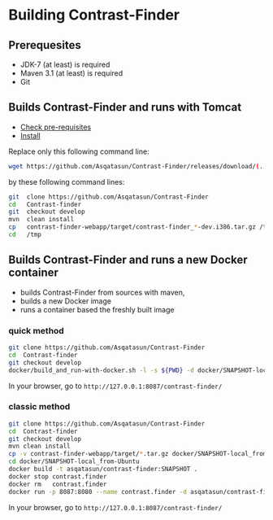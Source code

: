 # Building Contrast-Finder

## Prerequesites

* JDK-7 (at least) is required
* Maven 3.1 (at least) is required
* Git

## Builds Contrast-Finder and runs with Tomcat

* [Check pre-requisites](../../10_Install_doc/webapp_Pre-requisites.md)
* [Install](../../10_Install_doc/webapp_Installation.md)

Replace only this following command line:
```bash
wget https://github.com/Asqatasun/Contrast-Finder/releases/download/(...).i386.tar.gz
```

by these following command lines:
```bash
git  clone https://github.com/Asqatasun/Contrast-Finder
cd   Contrast-finder
git  checkout develop
mvn  clean install
cp   contrast-finder-webapp/target/contrast-finder_*-dev.i386.tar.gz /tmp
cd   /tmp
```

## Builds Contrast-Finder and runs a new Docker container

- builds Contrast-Finder from sources with maven,
- builds a new Docker image
- runs a container based the freshly built image

###  quick method
```bash
git clone https://github.com/Asqatasun/Contrast-Finder
cd  Contrast-finder
git checkout develop
docker/build_and_run-with-docker.sh -l -s ${PWD} -d docker/SNAPSHOT-local_from-Ubuntu
```

In your browser, go to
`http://127.0.0.1:8087/contrast-finder/`

###  classic method

```bash
git clone https://github.com/Asqatasun/Contrast-Finder
cd  Contrast-finder
git checkout develop
mvn clean install
cp -v contrast-finder-webapp/target/*.tar.gz docker/SNAPSHOT-local_from-Ubuntu
cd docker/SNAPSHOT-local_from-Ubuntu 
docker build -t asqatasun/contrast-finder:SNAPSHOT . 
docker stop contrast.finder 
docker rm   contrast.finder
docker run -p 8087:8080 --name contrast.finder -d asqatasun/contrast-finder:SNAPSHOT
```
In your browser, go to
`http://127.0.0.1:8087/contrast-finder/`